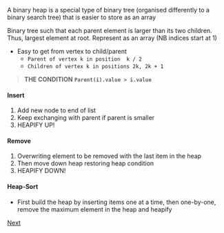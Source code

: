 A binary heap is a special type of binary tree (organised differently to a binary search tree) that is easier to store as an array

Binary tree such that each parent element is larger than its two children. Thus, largest element at root. Represent as an array (NB indices start at 1)

- Easy to get from vertex to child/parent
	- `Parent of vertex k in position  k / 2`
	- `Children of vertex k in positions 2k, 2k + 1`

> **THE CONDITION**
> **`Parent(i).value > i.value`**

#### Insert
1. Add new node to end of list
2. Keep exchanging with parent if parent is smaller
3. HEAPIFY UP!

#### Remove
1. Overwriting element to be removed with the last item in the heap
2. Then move down heap restoring heap condition
3. HEAPIFY DOWN!

#### Heap-Sort
- First build the heap by inserting items one at a time, then one-by-one, remove the maximum element in the heap and heapify


[Next](<Algorithms, Correctness and Efficiency (COMP5180)/6. Algorithms>)